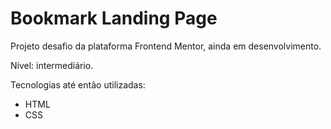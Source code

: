 # Bookmark Landing Page

Projeto desafio da plataforma Frontend Mentor, ainda em desenvolvimento. 

Nível: intermediário.

Tecnologias até então utilizadas:

- HTML
- CSS